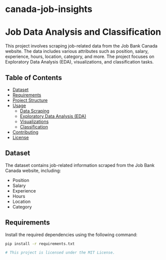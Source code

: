 # canada-job-insights
# Job Data Analysis and Classification

This project involves scraping job-related data from the Job Bank Canada website. The data includes various attributes such as position, salary, experience, hours, location, category, and more. The project focuses on Exploratory Data Analysis (EDA), visualizations, and classification tasks.

## Table of Contents

- [Dataset](#dataset)
- [Requirements](#requirements)
- [Project Structure](#project-structure)
- [Usage](#usage)
  - [Data Scraping](#data-scraping)
  - [Exploratory Data Analysis (EDA)](#exploratory-data-analysis-eda)
  - [Visualizations](#visualizations)
  - [Classification](#classification)
- [Contributing](#contributing)
- [License](#license)

## Dataset

The dataset contains job-related information scraped from the Job Bank Canada website, including:
- Position
- Salary
- Experience
- Hours
- Location
- Category

## Requirements

Install the required dependencies using the following command:
```bash
pip install -r requirements.txt

# This project is licensed under the MIT License.
